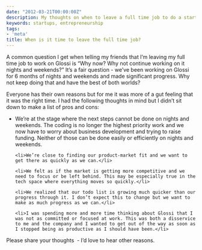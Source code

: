 ```yaml
---
date: "2012-03-21T00:00:00Z"
description: My thoughts on when to leave a full time job to do a startup.
keywords: startups, entrepreneurship
tags:
- 'meta'
title: When is it time to leave the full time job?
---
```


<p>A common question I get when telling my friends that I’m leaving my full time job to work on Glossi is “Why now? Why not continue working on it nights and weekends?” It’s a fair question - we’ve been working on Glossi for 6 months of nights and weekends and made significant progress. Why not keep doing that and have the best of both worlds?</p>

<p>Everyone has their own reasons but for me it was more of a gut feeling that it was the right time. I had the following thoughts in mind but I didn’t sit down to make a list of pros and cons:</p>

<ul class="bulleted">
    <li>We’re at the stage where the next steps cannot be done on nights and weekends. The coding is no longer the highest priority work and we now have to worry about business development and trying to raise funding. Neither of those can be done easily or efficiently on nights and weekends.</li>

    <li>We’re close to finding our product-market fit and we want to get there as quickly as we can.</li>

    <li>We felt as if the market is getting more competitive and we need to focus or be left behind. This may be especially true in the tech space where everything moves so quickly.</li>

    <li>We realized that our todo list is growing much quicker than our progress through it. I don’t expect this to change but we want to make as much progress as we can.</li>

    <li>I was spending more and more time thinking about Glossi that I was not as committed or focused at work. This was both a disservice to me and the company and I wanted to get out of the way as soon as I stopped being as productive as I should have been.</li>
</ul>

<p>Please share your thoughts  - I’d love to hear other reasons.</p>
